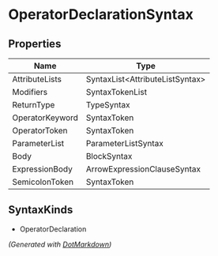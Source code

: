 # OperatorDeclarationSyntax

## Properties

| Name            | Type                             |
| --------------- | -------------------------------- |
| AttributeLists  | SyntaxList\<AttributeListSyntax> |
| Modifiers       | SyntaxTokenList                  |
| ReturnType      | TypeSyntax                       |
| OperatorKeyword | SyntaxToken                      |
| OperatorToken   | SyntaxToken                      |
| ParameterList   | ParameterListSyntax              |
| Body            | BlockSyntax                      |
| ExpressionBody  | ArrowExpressionClauseSyntax      |
| SemicolonToken  | SyntaxToken                      |

## SyntaxKinds

* OperatorDeclaration

*\(Generated with [DotMarkdown](http://github.com/JosefPihrt/DotMarkdown)\)*